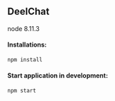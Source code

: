 ## DeelChat
node 8.11.3

#### Installations:
```sh
npm install
```

#### Start application in development: 
```bash
npm start
```

